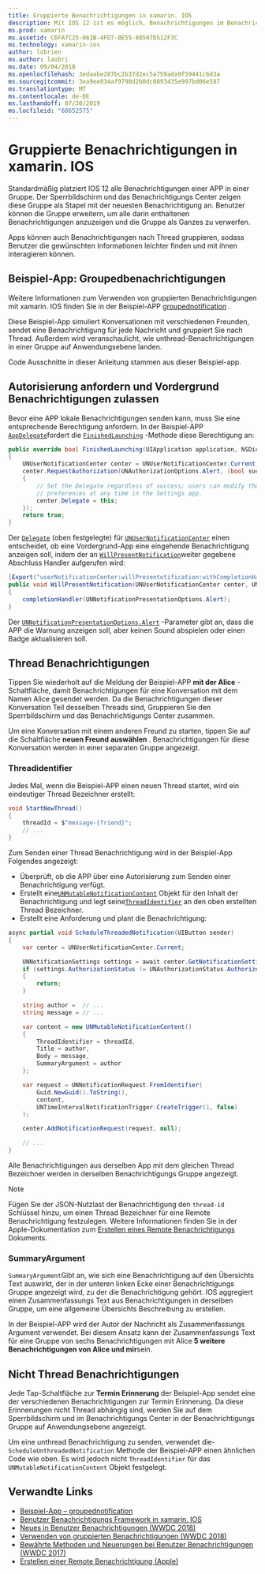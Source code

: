 ```yaml
---
title: Gruppierte Benachrichtigungen in xamarin. IOS
description: Mit IOS 12 ist es möglich, Benachrichtigungen im Benachrichtigungs Center oder auf dem Sperrbildschirm nach Anwendung oder Thread zu gruppieren. In diesem Dokument wird beschrieben, wie mit xamarin. IOS Thread-und unthreaded-Benachrichtigungen gesendet werden.
ms.prod: xamarin
ms.assetid: C6FA7C25-061B-4FD7-8E55-88597D512F3C
ms.technology: xamarin-ios
author: lobrien
ms.author: laobri
ms.date: 09/04/2018
ms.openlocfilehash: 3edaabe287bc2b37d2ec5a759ada9f59441c6d3a
ms.sourcegitcommit: 3ea9ee034af9790d2b0dc0893435e997bd06e587
ms.translationtype: MT
ms.contentlocale: de-DE
ms.lasthandoff: 07/30/2019
ms.locfileid: "68652575"
---
```

# <a name="grouped-notifications-in-xamarinios"></a>Gruppierte Benachrichtigungen in xamarin. IOS

Standardmäßig platziert IOS 12 alle Benachrichtigungen einer APP in einer Gruppe. Der Sperrbildschirm und das Benachrichtigungs Center zeigen diese Gruppe als Stapel mit der neuesten Benachrichtigung an. Benutzer können die Gruppe erweitern, um alle darin enthaltenen Benachrichtigungen anzuzeigen und die Gruppe als Ganzes zu verwerfen.

Apps können auch Benachrichtigungen nach Thread gruppieren, sodass Benutzer die gewünschten Informationen leichter finden und mit ihnen interagieren können.

## <a name="sample-app-groupednotifications"></a>Beispiel-App: Groupedbenachrichtigungen

Weitere Informationen zum Verwenden von gruppierten Benachrichtigungen mit xamarin. IOS finden Sie in der Beispiel-APP [groupednotification](https://docs.microsoft.com/samples/xamarin/ios-samples/ios12-groupednotifications) .

Diese Beispiel-App simuliert Konversationen mit verschiedenen Freunden, sendet eine Benachrichtigung für jede Nachricht und gruppiert Sie nach Thread. Außerdem wird veranschaulicht, wie unthread-Benachrichtigungen in einer Gruppe auf Anwendungsebene landen.

Code Ausschnitte in dieser Anleitung stammen aus dieser Beispiel-app.

## <a name="request-authorization-and-allow-foreground-notifications"></a>Autorisierung anfordern und Vordergrund Benachrichtigungen zulassen

Bevor eine APP lokale Benachrichtigungen senden kann, muss Sie eine entsprechende Berechtigung anfordern. In der Beispiel-APP [`AppDelegate`](xref:UIKit.UIApplicationDelegate)fordert die [`FinishedLaunching`](xref:UIKit.UIApplicationDelegate.FinishedLaunching(UIKit.UIApplication,Foundation.NSDictionary)) -Methode diese Berechtigung an:

```csharp
public override bool FinishedLaunching(UIApplication application, NSDictionary launchOptions)
{
    UNUserNotificationCenter center = UNUserNotificationCenter.Current;
    center.RequestAuthorization(UNAuthorizationOptions.Alert, (bool success, NSError error) =>
    {
        // Set the Delegate regardless of success; users can modify their notification
        // preferences at any time in the Settings app.
        center.Delegate = this;
    });
    return true;
}
```

Der [`Delegate`](xref:UserNotifications.UNUserNotificationCenter.Delegate) (oben festgelegte) für [`UNUserNotificationCenter`](xref:UserNotifications.UNUserNotificationCenter) einen entscheidet, ob eine Vordergrund-App eine eingehende Benachrichtigung anzeigen soll, indem der an [`WillPresentNotification`](xref:UserNotifications.UNUserNotificationCenterDelegate_Extensions.WillPresentNotification(UserNotifications.IUNUserNotificationCenterDelegate,UserNotifications.UNUserNotificationCenter,UserNotifications.UNNotification,System.Action{UserNotifications.UNNotificationPresentationOptions}))weiter gegebene Abschluss Handler aufgerufen wird:

```csharp
[Export("userNotificationCenter:willPresentotification:withCompletionHandler:")]
public void WillPresentNotification(UNUserNotificationCenter center, UNNotification notification, System.Action<UNNotificationPresentationOptions> completionHandler)
{
    completionHandler(UNNotificationPresentationOptions.Alert);
}
```

Der [`UNNotificationPresentationOptions.Alert`](xref:UserNotifications.UNNotificationPresentationOptions) -Parameter gibt an, dass die APP die Warnung anzeigen soll, aber keinen Sound abspielen oder einen Badge aktualisieren soll.

## <a name="threaded-notifications"></a>Thread Benachrichtigungen

Tippen Sie wiederholt auf die Meldung der Beispiel-APP **mit der Alice** -Schaltfläche, damit Benachrichtigungen für eine Konversation mit dem Namen Alice gesendet werden.
Da die Benachrichtigungen dieser Konversation Teil desselben Threads sind, Gruppieren Sie den Sperrbildschirm und das Benachrichtigungs Center zusammen.

Um eine Konversation mit einem anderen Freund zu starten, tippen Sie auf die Schaltfläche **neuen Freund auswählen** . Benachrichtigungen für diese Konversation werden in einer separaten Gruppe angezeigt.

### <a name="threadidentifier"></a>Threadidentifier

Jedes Mal, wenn die Beispiel-APP einen neuen Thread startet, wird ein eindeutiger Thread Bezeichner erstellt:

```csharp
void StartNewThread()
{
    threadId = $"message-{friend}";
    // ...
}
```

Zum Senden einer Thread Benachrichtigung wird in der Beispiel-App Folgendes angezeigt:

- Überprüft, ob die APP über eine Autorisierung zum Senden einer Benachrichtigung verfügt.
- Erstellt eine[`UNMutableNotificationContent`](xref:UserNotifications.UNMutableNotificationContent)
Objekt für den Inhalt der Benachrichtigung und legt seine[`ThreadIdentifier`](xref:UserNotifications.UNMutableNotificationContent.ThreadIdentifier)
an den oben erstellten Thread Bezeichner.
- Erstellt eine Anforderung und plant die Benachrichtigung:

```csharp
async partial void ScheduleThreadedNotification(UIButton sender)
{
    var center = UNUserNotificationCenter.Current;

    UNNotificationSettings settings = await center.GetNotificationSettingsAsync();
    if (settings.AuthorizationStatus != UNAuthorizationStatus.Authorized)
    {
        return;
    }

    string author =  // ...
    string message = // ...

    var content = new UNMutableNotificationContent()
    {
        ThreadIdentifier = threadId,
        Title = author,
        Body = message,
        SummaryArgument = author
    };

    var request = UNNotificationRequest.FromIdentifier(
        Guid.NewGuid().ToString(),
        content,
        UNTimeIntervalNotificationTrigger.CreateTrigger(1, false)
    );

    center.AddNotificationRequest(request, null);

    // ...
}
```

Alle Benachrichtigungen aus derselben App mit dem gleichen Thread Bezeichner werden in derselben Benachrichtigungs Gruppe angezeigt.

> [!NOTE]
> Fügen Sie der JSON-Nutzlast der Benachrichtigung den `thread-id` Schlüssel hinzu, um einen Thread Bezeichner für eine Remote Benachrichtigung festzulegen. Weitere Informationen finden Sie in der Apple-Dokumentation zum [Erstellen eines Remote Benachrichtigungs](https://developer.apple.com/documentation/usernotifications/setting_up_a_remote_notification_server/generating_a_remote_notification) Dokuments.

### <a name="summaryargument"></a>SummaryArgument

`SummaryArgument`Gibt an, wie sich eine Benachrichtigung auf den Übersichts Text auswirkt, der in der unteren linken Ecke einer Benachrichtigungs Gruppe angezeigt wird, zu der die Benachrichtigung gehört. IOS aggregiert einen Zusammenfassungs Text aus Benachrichtigungen in derselben Gruppe, um eine allgemeine Übersichts Beschreibung zu erstellen.

In der Beispiel-APP wird der Autor der Nachricht als Zusammenfassungs Argument verwendet. Bei diesem Ansatz kann der Zusammenfassungs Text für eine Gruppe von sechs Benachrichtigungen mit Alice **5 weitere Benachrichtigungen von Alice und mir**sein.

## <a name="unthreaded-notifications"></a>Nicht Thread Benachrichtigungen

Jede Tap-Schaltfläche zur **Termin Erinnerung** der Beispiel-App sendet eine der verschiedenen Benachrichtigungen zur Termin Erinnerung. Da diese Erinnerungen nicht Thread abhängig sind, werden Sie auf dem Sperrbildschirm und im Benachrichtigungs Center in der Benachrichtigungs Gruppe auf Anwendungsebene angezeigt.

Um eine unthread Benachrichtigung zu senden, verwendet die- `ScheduleUnthreadedNotification` Methode der Beispiel-APP einen ähnlichen Code wie oben.
Es wird jedoch nicht `ThreadIdentifier` für das `UNMutableNotificationContent` Objekt festgelegt.

## <a name="related-links"></a>Verwandte Links

- [Beispiel-App – groupednotification](https://docs.microsoft.com/samples/xamarin/ios-samples/ios12-groupednotifications)
- [Benutzer Benachrichtigungs Framework in xamarin. IOS](~/ios/platform/user-notifications/index.md)
- [Neues in Benutzer Benachrichtigungen (WWDC 2018)](https://developer.apple.com/videos/play/wwdc2018/710/)
- [Verwenden von gruppierten Benachrichtigungen (WWDC 2018)](https://developer.apple.com/videos/play/wwdc2018/711/)
- [Bewährte Methoden und Neuerungen bei Benutzer Benachrichtigungen (WWDC 2017)](https://developer.apple.com/videos/play/wwdc2017/708/)
- [Erstellen einer Remote Benachrichtigung (Apple)](https://developer.apple.com/documentation/usernotifications/setting_up_a_remote_notification_server/generating_a_remote_notification)
